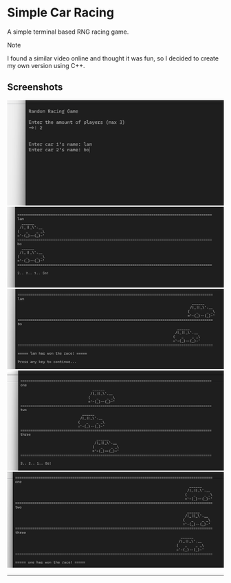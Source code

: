 # Simple Car Racing
A simple terminal based RNG racing game.
> [!NOTE]
> I found a similar video online and thought it was fun, so I decided to create my own version using C++.

## Screenshots
![1](screenshots/1.png)
![2](screenshots/2.png)
![3](screenshots/3.png)
![4](screenshots/4.png)
![5](screenshots/5.png)

---
